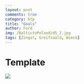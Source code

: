 ```yaml
---
layout: post
comments: true
category: btp
title: "Goals"
author: Ford
img: /BaltictoPoland/d5_2.jpg
tags: [Zingst, Greifswald, Wieck]
---
```

# Template


<img src="{{ site.baseurl}}/assets/img/BaltictoPoland/d5_1.jpg" class="u-full-width"/>
